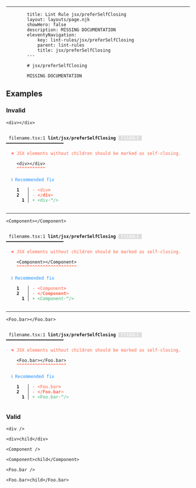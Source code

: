 ---
			title: Lint Rule jsx/preferSelfClosing
			layout: layouts/page.njk
			showHero: false
			description: MISSING DOCUMENTATION
			eleventyNavigation:
				key: lint-rules/jsx/preferSelfClosing
				parent: lint-rules
				title: jsx/preferSelfClosing
			---

			# jsx/preferSelfClosing

			MISSING DOCUMENTATION

<!-- EVERYTHING BELOW IS AUTOGENERATED. SEE SCRIPTS FOLDER FOR UPDATE SCRIPTS hash(2123877f36b5e6bbd34d67543e46bbbfdc4a59b0) -->

## Examples
### Invalid
<pre class="language-text"><code class="language-text"><<span class="token attr-name">div</span>><<span class="token operator">/</span><span class="token attr-name">div</span>></code></pre>
<pre class="language-text"><code class="language-text">
 <span style="text-decoration-style: dotted;">filename.tsx:1</span> <strong>lint/jsx/preferSelfClosing</strong> <span style="color: white; background-color: #ddd;"> FIXABLE </span> ━━━━━━━━━━━━━━━━━━━━━━

  <strong><span style="color: Tomato;">✖ </span></strong><span style="color: Tomato;">JSX elements without children should be marked as self-closing.</span>

    &lt;<span class="token attr-name">div</span>&gt;&lt;<span class="token operator">/</span><span class="token attr-name">div</span>&gt;
    <span style="color: Tomato;"><strong>^</strong></span><span style="color: Tomato;"><strong>^</strong></span><span style="color: Tomato;"><strong>^</strong></span><span style="color: Tomato;"><strong>^</strong></span><span style="color: Tomato;"><strong>^</strong></span><span style="color: Tomato;"><strong>^</strong></span><span style="color: Tomato;"><strong>^</strong></span><span style="color: Tomato;"><strong>^</strong></span><span style="color: Tomato;"><strong>^</strong></span><span style="color: Tomato;"><strong>^</strong></span><span style="color: Tomato;"><strong>^</strong></span>

  <strong><span style="color: DodgerBlue;">ℹ </span></strong><span style="color: DodgerBlue;">Recommended fix</span>

  <strong>  </strong><strong>1</strong><strong> </strong><strong> </strong><strong> │ </strong><span style="color: Tomato;">-</span> <span style="color: Tomato;">&lt;div</span><span style="color: Tomato;"><strong>&gt;</strong></span>
  <strong>  </strong><strong>2</strong><strong> </strong><strong> </strong><strong> │ </strong><span style="color: Tomato;">-</span> <span style="color: Tomato;"><strong>&lt;</strong></span><span style="color: Tomato;">/</span><span style="color: Tomato;"><strong>div</strong></span><span style="color: Tomato;">&gt;</span>
  <strong>  </strong><strong> </strong><strong> </strong><strong>1</strong><strong> │ </strong><span style="color: MediumSeaGreen;">+</span> <span style="color: MediumSeaGreen;">&lt;div</span><span style="color: MediumSeaGreen;"><strong><span style="opacity: 0.8;">&middot;</span>"</strong></span><span style="color: MediumSeaGreen;">/&gt;</span>

</code></pre>

---------------

<pre class="language-text"><code class="language-text"><<span class="token attr-name">Component</span>><<span class="token operator">/</span><span class="token attr-name">Component</span>></code></pre>
<pre class="language-text"><code class="language-text">
 <span style="text-decoration-style: dotted;">filename.tsx:1</span> <strong>lint/jsx/preferSelfClosing</strong> <span style="color: white; background-color: #ddd;"> FIXABLE </span> ━━━━━━━━━━━━━━━━━━━━━━

  <strong><span style="color: Tomato;">✖ </span></strong><span style="color: Tomato;">JSX elements without children should be marked as self-closing.</span>

    &lt;<span class="token attr-name">Component</span>&gt;&lt;<span class="token operator">/</span><span class="token attr-name">Component</span>&gt;
    <span style="color: Tomato;"><strong>^</strong></span><span style="color: Tomato;"><strong>^</strong></span><span style="color: Tomato;"><strong>^</strong></span><span style="color: Tomato;"><strong>^</strong></span><span style="color: Tomato;"><strong>^</strong></span><span style="color: Tomato;"><strong>^</strong></span><span style="color: Tomato;"><strong>^</strong></span><span style="color: Tomato;"><strong>^</strong></span><span style="color: Tomato;"><strong>^</strong></span><span style="color: Tomato;"><strong>^</strong></span><span style="color: Tomato;"><strong>^</strong></span><span style="color: Tomato;"><strong>^</strong></span><span style="color: Tomato;"><strong>^</strong></span><span style="color: Tomato;"><strong>^</strong></span><span style="color: Tomato;"><strong>^</strong></span><span style="color: Tomato;"><strong>^</strong></span><span style="color: Tomato;"><strong>^</strong></span><span style="color: Tomato;"><strong>^</strong></span><span style="color: Tomato;"><strong>^</strong></span><span style="color: Tomato;"><strong>^</strong></span><span style="color: Tomato;"><strong>^</strong></span><span style="color: Tomato;"><strong>^</strong></span><span style="color: Tomato;"><strong>^</strong></span>

  <strong><span style="color: DodgerBlue;">ℹ </span></strong><span style="color: DodgerBlue;">Recommended fix</span>

  <strong>  </strong><strong>1</strong><strong> </strong><strong> </strong><strong> │ </strong><span style="color: Tomato;">-</span> <span style="color: Tomato;">&lt;Component</span><span style="color: Tomato;"><strong>&gt;</strong></span>
  <strong>  </strong><strong>2</strong><strong> </strong><strong> </strong><strong> │ </strong><span style="color: Tomato;">-</span> <span style="color: Tomato;"><strong>&lt;</strong></span><span style="color: Tomato;">/</span><span style="color: Tomato;"><strong>Component</strong></span><span style="color: Tomato;">&gt;</span>
  <strong>  </strong><strong> </strong><strong> </strong><strong>1</strong><strong> │ </strong><span style="color: MediumSeaGreen;">+</span> <span style="color: MediumSeaGreen;">&lt;Component</span><span style="color: MediumSeaGreen;"><strong><span style="opacity: 0.8;">&middot;</span>"</strong></span><span style="color: MediumSeaGreen;">/&gt;</span>

</code></pre>

---------------

<pre class="language-text"><code class="language-text"><<span class="token attr-name">Foo</span><span class="token punctuation">.</span><span class="token attr-name">bar</span>><<span class="token operator">/</span><span class="token attr-name">Foo</span><span class="token punctuation">.</span><span class="token attr-name">bar</span>></code></pre>
<pre class="language-text"><code class="language-text">
 <span style="text-decoration-style: dotted;">filename.tsx:1</span> <strong>lint/jsx/preferSelfClosing</strong> <span style="color: white; background-color: #ddd;"> FIXABLE </span> ━━━━━━━━━━━━━━━━━━━━━━

  <strong><span style="color: Tomato;">✖ </span></strong><span style="color: Tomato;">JSX elements without children should be marked as self-closing.</span>

    &lt;<span class="token attr-name">Foo</span><span class="token punctuation">.</span><span class="token attr-name">bar</span>&gt;&lt;<span class="token operator">/</span><span class="token attr-name">Foo</span><span class="token punctuation">.</span><span class="token attr-name">bar</span>&gt;
    <span style="color: Tomato;"><strong>^</strong></span><span style="color: Tomato;"><strong>^</strong></span><span style="color: Tomato;"><strong>^</strong></span><span style="color: Tomato;"><strong>^</strong></span><span style="color: Tomato;"><strong>^</strong></span><span style="color: Tomato;"><strong>^</strong></span><span style="color: Tomato;"><strong>^</strong></span><span style="color: Tomato;"><strong>^</strong></span><span style="color: Tomato;"><strong>^</strong></span><span style="color: Tomato;"><strong>^</strong></span><span style="color: Tomato;"><strong>^</strong></span><span style="color: Tomato;"><strong>^</strong></span><span style="color: Tomato;"><strong>^</strong></span><span style="color: Tomato;"><strong>^</strong></span><span style="color: Tomato;"><strong>^</strong></span><span style="color: Tomato;"><strong>^</strong></span><span style="color: Tomato;"><strong>^</strong></span><span style="color: Tomato;"><strong>^</strong></span><span style="color: Tomato;"><strong>^</strong></span>

  <strong><span style="color: DodgerBlue;">ℹ </span></strong><span style="color: DodgerBlue;">Recommended fix</span>

  <strong>  </strong><strong>1</strong><strong> </strong><strong> </strong><strong> │ </strong><span style="color: Tomato;">-</span> <span style="color: Tomato;">&lt;Foo.bar</span><span style="color: Tomato;"><strong>&gt;</strong></span>
  <strong>  </strong><strong>2</strong><strong> </strong><strong> </strong><strong> │ </strong><span style="color: Tomato;">-</span> <span style="color: Tomato;"><strong>&lt;</strong></span><span style="color: Tomato;">/</span><span style="color: Tomato;"><strong>Foo.bar</strong></span><span style="color: Tomato;">&gt;</span>
  <strong>  </strong><strong> </strong><strong> </strong><strong>1</strong><strong> │ </strong><span style="color: MediumSeaGreen;">+</span> <span style="color: MediumSeaGreen;">&lt;Foo.bar</span><span style="color: MediumSeaGreen;"><strong><span style="opacity: 0.8;">&middot;</span>"</strong></span><span style="color: MediumSeaGreen;">/&gt;</span>

</code></pre>
### Valid
<pre class="language-text"><code class="language-text"><<span class="token attr-name">div</span> <span class="token operator">/</span>></code></pre>
<pre class="language-text"><code class="language-text"><<span class="token attr-name">div</span>>child<<span class="token operator">/</span><span class="token attr-name">div</span>></code></pre>
<pre class="language-text"><code class="language-text"><<span class="token attr-name">Component</span> <span class="token operator">/</span>></code></pre>
<pre class="language-text"><code class="language-text"><<span class="token attr-name">Component</span>>child<<span class="token operator">/</span><span class="token attr-name">Component</span>></code></pre>
<pre class="language-text"><code class="language-text"><<span class="token attr-name">Foo</span><span class="token punctuation">.</span><span class="token attr-name">bar</span> <span class="token operator">/</span>></code></pre>
<pre class="language-text"><code class="language-text"><<span class="token attr-name">Foo</span><span class="token punctuation">.</span><span class="token attr-name">bar</span>>child<<span class="token operator">/</span><span class="token attr-name">Foo</span><span class="token punctuation">.</span><span class="token attr-name">bar</span>></code></pre>
